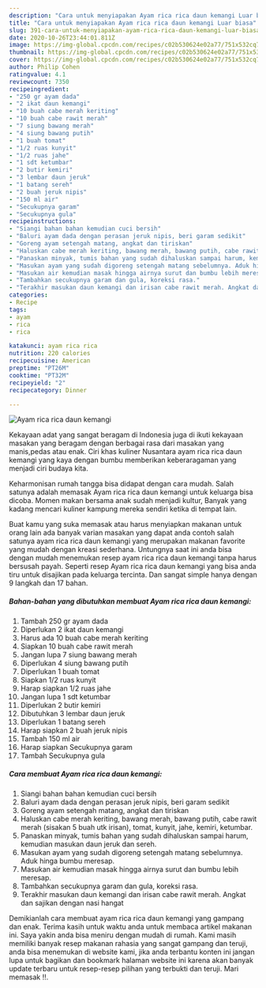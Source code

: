 ```yaml
---
description: "Cara untuk menyiapakan Ayam rica rica daun kemangi Luar biasa"
title: "Cara untuk menyiapakan Ayam rica rica daun kemangi Luar biasa"
slug: 391-cara-untuk-menyiapakan-ayam-rica-rica-daun-kemangi-luar-biasa
date: 2020-10-26T23:44:01.811Z
image: https://img-global.cpcdn.com/recipes/c02b530624e02a77/751x532cq70/ayam-rica-rica-daun-kemangi-foto-resep-utama.jpg
thumbnail: https://img-global.cpcdn.com/recipes/c02b530624e02a77/751x532cq70/ayam-rica-rica-daun-kemangi-foto-resep-utama.jpg
cover: https://img-global.cpcdn.com/recipes/c02b530624e02a77/751x532cq70/ayam-rica-rica-daun-kemangi-foto-resep-utama.jpg
author: Philip Cohen
ratingvalue: 4.1
reviewcount: 7350
recipeingredient:
- "250 gr ayam dada"
- "2 ikat daun kemangi"
- "10 buah cabe merah keriting"
- "10 buah cabe rawit merah"
- "7 siung bawang merah"
- "4 siung bawang putih"
- "1 buah tomat"
- "1/2 ruas kunyit"
- "1/2 ruas jahe"
- "1 sdt ketumbar"
- "2 butir kemiri"
- "3 lembar daun jeruk"
- "1 batang sereh"
- "2 buah jeruk nipis"
- "150 ml air"
- "Secukupnya garam"
- "Secukupnya gula"
recipeinstructions:
- "Siangi bahan bahan kemudian cuci bersih"
- "Baluri ayam dada dengan perasan jeruk nipis, beri garam sedikit"
- "Goreng ayam setengah matang, angkat dan tiriskan"
- "Haluskan cabe merah keriting, bawang merah, bawang putih, cabe rawit merah (sisakan 5 buah utk irisan), tomat, kunyit, jahe, kemiri, ketumbar."
- "Panaskan minyak, tumis bahan yang sudah dihaluskan sampai harum, kemudian masukan daun jeruk dan sereh."
- "Masukan ayam yang sudah digoreng setengah matang sebelumnya. Aduk hinga bumbu meresap."
- "Masukan air kemudian masak hingga airnya surut dan bumbu lebih meresap."
- "Tambahkan secukupnya garam dan gula, koreksi rasa."
- "Terakhir masukan daun kemangi dan irisan cabe rawit merah. Angkat dan sajikan dengan nasi hangat"
categories:
- Recipe
tags:
- ayam
- rica
- rica

katakunci: ayam rica rica 
nutrition: 220 calories
recipecuisine: American
preptime: "PT26M"
cooktime: "PT32M"
recipeyield: "2"
recipecategory: Dinner

---
```



![Ayam rica rica daun kemangi](https://img-global.cpcdn.com/recipes/c02b530624e02a77/751x532cq70/ayam-rica-rica-daun-kemangi-foto-resep-utama.jpg)

Kekayaan adat yang sangat beragam di Indonesia juga di ikuti kekayaan masakan yang beragam dengan berbagai rasa dari masakan yang manis,pedas atau enak. Ciri khas kuliner Nusantara ayam rica rica daun kemangi yang kaya dengan bumbu memberikan keberaragaman yang menjadi ciri budaya kita.


Keharmonisan rumah tangga bisa didapat dengan cara mudah. Salah satunya adalah memasak Ayam rica rica daun kemangi untuk keluarga bisa dicoba. Momen makan bersama anak sudah menjadi kultur, Banyak yang kadang mencari kuliner kampung mereka sendiri ketika di tempat lain.



Buat kamu yang suka memasak atau harus menyiapkan makanan untuk orang lain ada banyak varian masakan yang dapat anda contoh salah satunya ayam rica rica daun kemangi yang merupakan makanan favorite yang mudah dengan kreasi sederhana. Untungnya saat ini anda bisa dengan mudah menemukan resep ayam rica rica daun kemangi tanpa harus bersusah payah.
Seperti resep Ayam rica rica daun kemangi yang bisa anda tiru untuk disajikan pada keluarga tercinta. Dan sangat simple hanya dengan 9 langkah dan 17 bahan.


<!--inarticleads1-->

##### Bahan-bahan yang dibutuhkan membuat Ayam rica rica daun kemangi:

1. Tambah 250 gr ayam dada
1. Diperlukan 2 ikat daun kemangi
1. Harus ada 10 buah cabe merah keriting
1. Siapkan 10 buah cabe rawit merah
1. Jangan lupa 7 siung bawang merah
1. Diperlukan 4 siung bawang putih
1. Diperlukan 1 buah tomat
1. Siapkan 1/2 ruas kunyit
1. Harap siapkan 1/2 ruas jahe
1. Jangan lupa 1 sdt ketumbar
1. Diperlukan 2 butir kemiri
1. Dibutuhkan 3 lembar daun jeruk
1. Diperlukan 1 batang sereh
1. Harap siapkan 2 buah jeruk nipis
1. Tambah 150 ml air
1. Harap siapkan Secukupnya garam
1. Tambah Secukupnya gula




<!--inarticleads2-->

##### Cara membuat  Ayam rica rica daun kemangi:

1. Siangi bahan bahan kemudian cuci bersih
1. Baluri ayam dada dengan perasan jeruk nipis, beri garam sedikit
1. Goreng ayam setengah matang, angkat dan tiriskan
1. Haluskan cabe merah keriting, bawang merah, bawang putih, cabe rawit merah (sisakan 5 buah utk irisan), tomat, kunyit, jahe, kemiri, ketumbar.
1. Panaskan minyak, tumis bahan yang sudah dihaluskan sampai harum, kemudian masukan daun jeruk dan sereh.
1. Masukan ayam yang sudah digoreng setengah matang sebelumnya. Aduk hinga bumbu meresap.
1. Masukan air kemudian masak hingga airnya surut dan bumbu lebih meresap.
1. Tambahkan secukupnya garam dan gula, koreksi rasa.
1. Terakhir masukan daun kemangi dan irisan cabe rawit merah. Angkat dan sajikan dengan nasi hangat




Demikianlah cara membuat ayam rica rica daun kemangi yang gampang dan enak. Terima kasih untuk waktu anda untuk membaca artikel makanan ini. Saya yakin anda bisa meniru dengan mudah di rumah. Kami masih memiliki banyak resep makanan rahasia yang sangat gampang dan teruji, anda bisa menemukan di website kami, jika anda terbantu konten ini jangan lupa untuk bagikan dan bookmark halaman website ini karena akan banyak update terbaru untuk resep-resep pilihan yang terbukti dan teruji. Mari memasak !!. 
